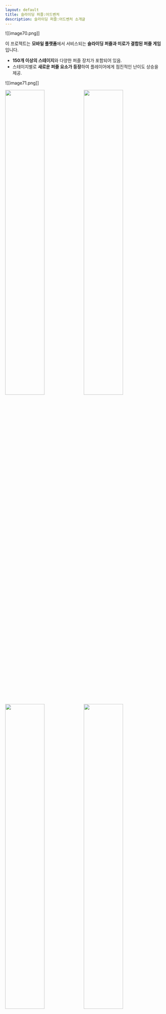 ```yaml
---
layout: default
title: 슬라이딩 퍼즐:어드벤처
description: 슬라이딩 퍼즐:어드벤처 소개글
---
```


![[image70.png]]

이 프로젝트는 **모바일 플랫폼**에서 서비스되는 **슬라이딩 퍼즐과 미로가 결합된 퍼즐 게임**입니다.

- **150개 이상의 스테이지**와 다양한 퍼즐 장치가 포함되어 있음.
- 스테이지별로 **새로운 퍼즐 요소가 등장**하여 플레이어에게 점진적인 난이도 상승을 제공.

![[image71.png]]

<img src="./assets/image72.png" width="50%" height="50%"><img src="./assets/image73.png" width="50%" height="50%">

<img src="./assets/image74.png" width="50%" height="50%"><img src="./assets/image75.png" width="50%" height="50%">

## 개발 기간

- 2015 ~ 2016 (약 10개월)

---

## 퍼즐 제작 툴 개발

- 유니티에서 **퍼즐을 쉽고 빠르게 제작 및 테스트할 수 있도록 전용 툴을 개발**.
- 개발자가 보다 **효율적으로 퍼즐을 설계하고 즉시 테스트할 수 있는 환경 제공**.

---

## 퍼즐 디자인

- **모든 퍼즐 디자인을 직접 담당**.
- 총 **210개 이상의 퍼즐을 제작**, 이 중 **약 60개는 업데이트되지 못함**.
- 퍼즐의 난이도를 체계적으로 설계하여 **단계별 도전 욕구를 극대화**.

---

## 다양한 스테이지 구성

<img src="./assets/image76.png" width="50%" height="50%"><img src="./assets/image77.png" width="50%" height="50%">

<img src="./assets/image78.png" width="50%" height="50%"><img src="./assets/image79.png" width="50%" height="50%">

- 게임에는 **다양한 퍼즐 장치가 포함된 여러 개의 스테이지가 존재**.
- 스테이지 유형:
    - **일반 스테이지**: 25개
    - **보너스 스테이지**: 5개

---

## 별 시스템

<img src="./assets/image80.png" width="50%" height="50%"><img src="./assets/image81.png" width="50%" height="50%">

<img src="./assets/image82.png" width="50%" height="50%"><img src="./assets/image83.png" width="50%" height="50%">

- 각 퍼즐에는 **특정 조건을 만족하면 획득할 수 있는 별 시스템이 적용**.
- 모든 퍼즐은 **최대 3개의 별을 획득하는 방식으로 디자인**됨.
- 별의 용도:
    - **순위 경쟁 요소** 추가.
    - **다음 스테이지를 해금하는 데 사용**.

---

## 보너스 스테이지

![[image85.png]]

- 일반 스테이지와는 **다른 방식의 특별한 퍼즐 스테이지** 제공.
- 기존 규칙에서 벗어나 **새로운 퍼즐 경험을 제공**하여 게임의 다양성 강화.

---

## 구글 플레이 및 게임센터 연동

![[image84.png]]

- **구글 플레이 및 게임센터 플러그인을 활용하여 랭킹 시스템 구현**.
- 플레이어가 **자신의 기록을 공유하고 경쟁할 수 있도록 연동**.

---

## 다국어 지원 시스템 개발

![[image86.png]]

기존에는 **프로그래머가 코드 영역에서 직접 텍스트를 관리**해야 했으나,  
텍스트 양이 많아지면서 관리의 어려움이 발생.  
이를 해결하기 위해 **기획자가 보다 쉽게 다국어를 관리할 수 있도록 새로운 시스템을 개발**.

### **개발 목적**

- **효율적인 다국어 관리 환경 구축**.
- **업무 분담 최적화**: 기획자가 직접 텍스트를 관리할 수 있도록 개선.
- **새로운 언어 추가 시 프로그래밍 수정이 필요 없는 구조** 설계.

### **주요 기능**

1. **태그값을 이용한 텍스트 호출** (프로그래밍 없이 다국어 적용 가능).
2. **리소스(이미지, 사운드 등)도 태그값을 활용하여 호출 가능**.
3. **엑셀을 이용한 데이터 관리 → TXT 변환하여 사용** (편리한 버전 관리).
4. **국가 제한 없이 새로운 언어 추가 가능** (추가적인 프로그래밍 작업 불필요).
5. **기기의 기본 언어를 자동 탐지하여 기본 언어로 설정** (사용자가 변경 가능).

### **다국어 시스템이 적용된 프로젝트**

- [[4. 허니 프렌즈]]
- [[5. 작대기 영웅들]]
- [[6. 슬라이딩퍼즐 어드벤처]]
